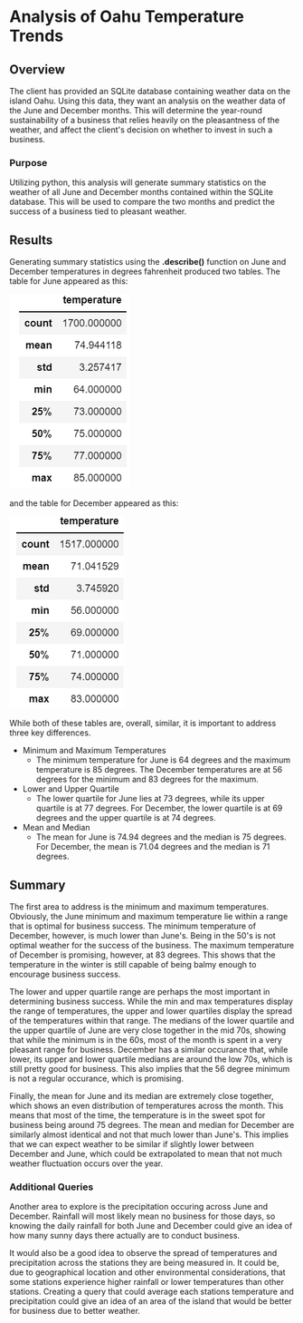 # Analysis of Oahu Temperature Trends
## Overview
The client has provided an SQLite database containing weather data on the island Oahu. Using this data, they want an analysis on the weather data of the June and December months. This will determine the year-round sustainability of a business that relies heavily on the pleasantness of the weather, and affect the client's decision on whether to invest in such a business.
### Purpose

Utilizing python, this analysis will generate summary statistics on the weather of all June and December months contained within the SQLite database. This will be used to compare the two months and predict the success of a business tied to pleasant weather. 

## Results
Generating summary statistics using the **.describe()** function on June and December temperatures in degrees fahrenheit produced two tables. The table for June appeared as this:

![June_summ.png](https://github.com/Lavernus/surfs_up/blob/main/Add_Resources/June_summ.png)

and the table for December appeared as this:

![Dec_summ.png](https://github.com/Lavernus/surfs_up/blob/main/Add_Resources/Dec_summ.png)

While both of these tables are, overall, similar, it is important to address three key differences.
- Minimum and Maximum Temperatures
    - The minimum temperature for June is 64 degrees and the maximum temperature is 85 degrees. The December temperatures are at 56 degrees for the minimum and 83 degrees for the maximum.
- Lower and Upper Quartile
    - The lower quartile for June lies at 73 degrees, while its upper quartile is at 77 degrees. For December, the lower quartile is at 69 degrees and the upper quartile is at 74 degrees.
- Mean and Median
    - The mean for June is 74.94 degrees and the median is 75 degrees. For December, the mean is 71.04 degrees and the median is 71 degrees.

## Summary
The first area to address is the minimum and maximum temperatures. Obviously, the June minimum and maximum temperature lie within a range that is optimal for business success. The minimum temperature of December, however, is much lower than June's. Being in the 50's is not optimal weather for the success of the business. The maximum temperature of December is promising, however, at 83 degrees. This shows that the temperature in the winter is still capable of being balmy enough to encourage business success. 

The lower and upper quartile range are perhaps the most important in determining business success. While the min and max temperatures display the range of temperatures, the upper and lower quartiles display the spread of the temperatures within that range. The medians of the lower quartile and the upper quartile of June are very close together in the mid 70s, showing that while the minimum is in the 60s, most of the month is spent in a very pleasant range for business. December has a similar occurance that, while lower, its upper and lower quartile medians are around the low 70s, which is still pretty good for business. This also implies that the 56 degree minimum is not a regular occurance, which is promising.

Finally, the mean for June and its median are extremely close together, which shows an even distribution of temperatures across the month. This means that most of the time, the temperature is in the sweet spot for business being around 75 degrees. The mean and median for December are similarly almost identical and not that much lower than June's. This implies that we can expect weather to be similar if slightly lower between December and June, which could be extrapolated to mean that not much weather fluctuation occurs over the year.

### Additional Queries
Another area to explore is the precipitation occuring across June and December. Rainfall will most likely mean no business for those days, so knowing the daily rainfall for both June and December could give an idea of how many sunny days there actually are to conduct business. 

It would also be a good idea to observe the spread of temperatures and precipitation across the stations they are being measured in. It could be, due to geographical location and other environmental considerations, that some stations experience higher rainfall or lower temperatures than other stations. Creating a query that could average each stations temperature and precipitation could give an idea of an area of the island that would be better for business due to better weather. 